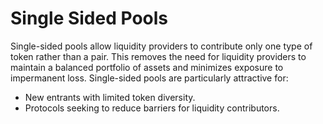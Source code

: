 # Single Sided Pools

Single-sided pools allow liquidity providers to contribute only one type of token rather than a pair. This removes the need for liquidity providers to maintain a balanced portfolio of assets and minimizes exposure to impermanent loss. Single-sided pools are particularly attractive for:

* New entrants with limited token diversity.
* Protocols seeking to reduce barriers for liquidity contributors.
